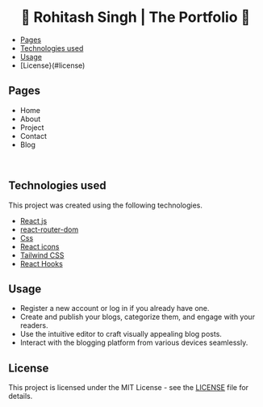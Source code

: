 <h1 align ="center" >🚀 Rohitash Singh | The Portfolio 🚀</h1>

  * [Pages](#pages)
  * [Technologies used](#technologies-used)
  * [Usage](#usage)
  * [License}(#license)

##  Pages

- Home
- About
- Project 
- Contact
- Blog

<br/>

##  Technologies used

This project was created using the following technologies.

- [React js ](https://www.npmjs.com/package/react)
- [react-router-dom](https://www.npmjs.com/package/react-router-dom) 
- [Css](https://developer.mozilla.org/en-US/docs/Web/CSS) 
- [React icons](https://react-icons.github.io/react-icons/) 
 - [Tailwind CSS](https://tailwindcss.com/)
- [React Hooks  ](https://reactjs.org/docs/hooks-intro.html) 

## Usage

- Register a new account or log in if you already have one.
- Create and publish your blogs, categorize them, and engage with your readers.
- Use the intuitive editor to craft visually appealing blog posts.
- Interact with the blogging platform from various devices seamlessly.

## License

This project is licensed under the MIT License - see the [LICENSE](LICENSE) file for details.


